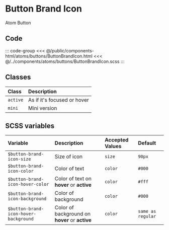 # Button Brand Icon 
<Badge type="tip">Atom</Badge> <Badge type="info">Button</Badge>

## Code

<div class="dev-section">
    <!--@include: ../../public/components-html/atoms/buttons/ButtonBrandIcon.html -->
</div>

::: code-group
<<< @/public/components-html/atoms/buttons/ButtonBrandIcon.html
<<< @/../components/atoms/buttons/ButtonBrandIcon.scss
:::


## Classes

| Class      | Description                   |
|:-----------|:------------------------------|
| `active`   | As if it's focused or hover   |
| `mini`     | Mini version                  |

## SCSS variables

| Variable                              | Description                                    | Accepted Values | Default           |
|:--------------------------------------|:-----------------------------------------------|:----------------|:------------------|
| `$button-brand-icon-size`             | Size of icon                                   | `size`          | `90px`            |
| `$button-brand-icon-color`            | Color of text                                  | `color`         | `#000`            |
| `$button-brand-icon-hover-color`      | Color of text on **hover** or **active**       | `color`         | `#fff`            |
| `$button-brand-icon-background`       | Color of background                            | `color`         | `#000`            |
| `$button-brand-icon-hover-background` | Color of background on **hover** or **active** | `color`         | `same as regular` |

<!-- ICONS -->

<div style="display: none">
    <svg id="icon" viewBox="0 0 24 24">
        <circle cx="12" cy="12" r="10" />
    </svg>
</div>

<style lang="scss">
@import "docs/theme.scss"

$button-brand-icon-background: $primary-color;
$button-brand-icon-hover-background: $secondary-color;
// automatic contrast
$button-brand-icon-hover-color: guebbit-contrast($button-brand-icon-hover-background);

@import "components/atoms/buttons/ButtonBrandIcon.scss";
</style>